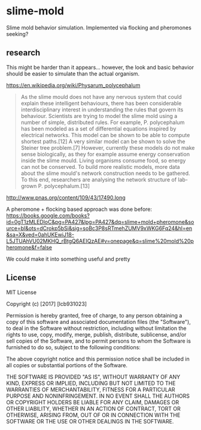 slime-mold
========
Slime mold behavior simulation. Implemented via flocking and pheromones seeking?

## research

This might be harder than it appears... however, the look and basic behavior should be easier to simulate than the actual organism.

https://en.wikipedia.org/wiki/Physarum_polycephalum 
> As the slime mould does not have any nervous system that could explain these intelligent behaviours, there has been considerable interdisciplinary interest in understanding the rules that govern its behaviour. Scientists are trying to model the slime mold using a number of simple, distributed rules. For example, P. polycephalum has been modeled as a set of differential equations inspired by electrical networks. This model can be shown to be able to compute shortest paths.[12] A very similar model can be shown to solve the Steiner tree problem.[7] However, currently these models do not make sense biologically, as they for example assume energy conservation inside the slime mould. Living organisms consume food, so energy can not be conserved. To build more realistic models, more data about the slime mould's network construction needs to be gathered. To this end, researchers are analysing the network structure of lab-grown P. polycephalum.[13]

http://www.pnas.org/content/109/43/17490.long

A pheromone + flocking based approach was done before:
https://books.google.com/books?id=0gT1zMLEDloC&pg=PA427&lpg=PA427&dq=slime+mold+pheromone&source=bl&ots=dCrokp5bSi&sig=soBc3P8sRTmehZUMV9xWKG6Fq24&hl=en&sa=X&ved=0ahUKEwiJ18-L5JTUAhVU02MKHQ_rBtgQ6AEIQzAE#v=onepage&q=slime%20mold%20pheromone&f=false

We could make it into something useful and pretty

## License
 
 MIT License
 
 Copyright (c) [2017] [lcb931023]
 
 Permission is hereby granted, free of charge, to any person obtaining a copy
 of this software and associated documentation files (the "Software"), to deal
 in the Software without restriction, including without limitation the rights
 to use, copy, modify, merge, publish, distribute, sublicense, and/or sell
 copies of the Software, and to permit persons to whom the Software is
 furnished to do so, subject to the following conditions:
 
 The above copyright notice and this permission notice shall be included in all
 copies or substantial portions of the Software.
 
 THE SOFTWARE IS PROVIDED "AS IS", WITHOUT WARRANTY OF ANY KIND, EXPRESS OR
 IMPLIED, INCLUDING BUT NOT LIMITED TO THE WARRANTIES OF MERCHANTABILITY,
 FITNESS FOR A PARTICULAR PURPOSE AND NONINFRINGEMENT. IN NO EVENT SHALL THE
 AUTHORS OR COPYRIGHT HOLDERS BE LIABLE FOR ANY CLAIM, DAMAGES OR OTHER
 LIABILITY, WHETHER IN AN ACTION OF CONTRACT, TORT OR OTHERWISE, ARISING FROM,
 OUT OF OR IN CONNECTION WITH THE SOFTWARE OR THE USE OR OTHER DEALINGS IN THE
 SOFTWARE.
